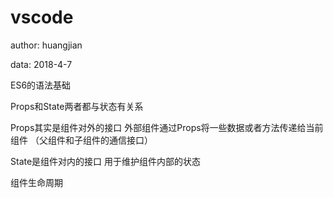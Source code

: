 # vscode

author: huangjian

data: 2018-4-7

ES6的语法基础

Props和State两者都与状态有关系

Props其实是组件对外的接口  外部组件通过Props将一些数据或者方法传递给当前组件  （父组件和子组件的通信接口）

State是组件对内的接口  用于维护组件内部的状态

组件生命周期
